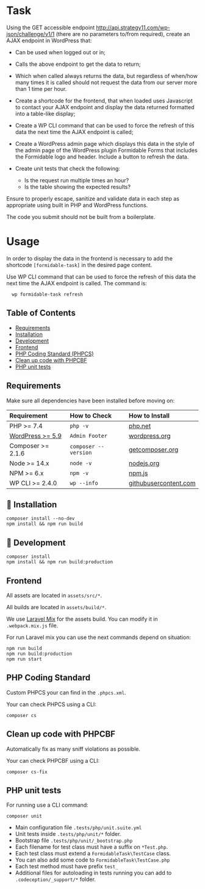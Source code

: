 # Task

Using the GET accessible endpoint http://api.strategy11.com/wp-json/challenge/v1/1 (there are no parameters to/from required), create an AJAX endpoint in WordPress that:

- Can be used when logged out or in;

- Calls the above endpoint to get the data to return;

- Which when called always returns the data, but regardless of when/how many times it is called should not request the data from our server more than 1 time per hour.
- Create a shortcode for the frontend, that when loaded uses Javascript to contact your AJAX endpoint and display the data returned formatted into a table-like display;
- Create a WP CLI command that can be used to force the refresh of this data the next time the AJAX endpoint is called;
- Create a WordPress admin page which displays this data in the style of the admin page of the WordPress plugin Formidable Forms that includes the Formidable logo and header. Include a button to refresh the data.
- Create unit tests that check the following:
	- Is the request run multiple times an hour?
	- Is the table showing the expected results?

Ensure to properly escape, sanitize and validate data in each step as appropriate using built in PHP and WordPress functions.

The code you submit should not be built from a boilerplate.

# Usage 

In order to display the data in the frontend is necessary to add the shortcode `[formidable-task]` in the desired page content.

Use WP CLI command that can be used to force the refresh of this data the next time the AJAX endpoint is called. The command is:
```
  wp formidable-task refresh
``` 

## Table of Contents

* [Requirements](#requirements)
* [Installation](#installation)
* [Development](#development)
* [Frontend](#frontend)
* [PHP Coding Standard (PHPCS)](#php-coding-standard)
* [Clean up code with PHPCBF](#clean-up-code-with-phpcbf)
* [PHP unit tests](#php-unit-tests)

## Requirements

Make sure all dependencies have been installed before moving on:

| Requirement | How to Check | How to Install |
| :---------- | :----------- | :------------- |
| PHP >= 7.4 | `php -v` | [php.net](http://php.net/manual/en/install.php) |
| [WordPress >= 5.9]() | `Admin Footer` | [wordpress.org](https://codex.wordpress.org/Installing_WordPress) |
| Composer >= 2.1.6 | `composer --version` | [getcomposer.org](https://getcomposer.org/doc/00-intro.md#installation-linux-unix-osx) |
| Node >= 14.x | `node -v` | [nodejs.org](https://nodejs.org/) |
| NPM >= 6.x | `npm -v` | [npm.js](https://www.npmjs.com/) |
| WP CLI >= 2.4.0 | `wp --info` | [githubusercontent.com](https://raw.githubusercontent.com/wp-cli/builds/gh-pages/phar/wp-cli.phar) |

## 🧞 Installation

```
composer install --no-dev
npm install && npm run build
```

## 👀 Development

```
composer install
npm install && npm run build:production
```

## Frontend

All assets are located in `assets/src/*`.

All builds are located in `assets/build/*`.

We use [Laravel Mix](https://laravel-mix.com/) for the assets build. You can modify it in `.webpack.mix.js` file.

For run Laravel mix you can use the next commands depend on situation:
```
npm run build
npm run build:production
npm run start
```


## PHP Coding Standard

Custom PHPCS your can find in the `.phpcs.xml`.

Your can check PHPCS using a CLI:
```
composer cs
```

## Clean up code with PHPCBF

Automatically  fix  as  many sniff violations as possible.

Your can check PHPCBF using a CLI:
```
composer cs-fix
```

## PHP unit tests

For running use a CLI command:
```
composer unit
```

- Main configuration file `.tests/php/unit.suite.yml`
- Unit tests inside `.tests/php/unit/*` folder.
- Bootstrap file `.tests/php/unit/_bootstrap.php`
- Each filename for test class must have a suffix on `*Test.php`.
- Each test class must extend a `FormidableTask\TestCase` class.
- You can also add some code to `FormidableTask\TestCase.php`
- Each test method must have prefix `test_`
- Additional files for autoloading in tests running you can add to `.codeception/_support/*` folder.
